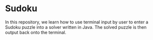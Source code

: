 # Sudoku
In this repository, we learn how to use terminal input by user to enter a Sudoku puzzle into a solver written in Java. The solved puzzle is then output back onto the terminal.
